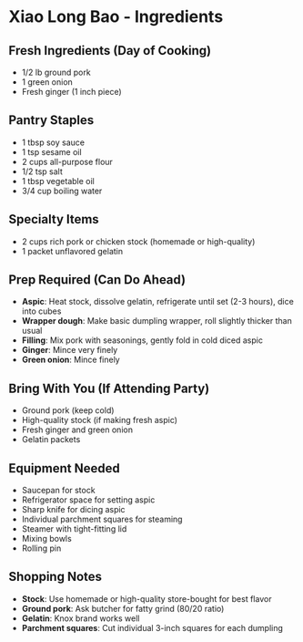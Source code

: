 # Xiao Long Bao - Ingredients

## Fresh Ingredients (Day of Cooking)
- 1/2 lb ground pork
- 1 green onion
- Fresh ginger (1 inch piece)

## Pantry Staples
- 1 tbsp soy sauce
- 1 tsp sesame oil
- 2 cups all-purpose flour
- 1/2 tsp salt
- 1 tbsp vegetable oil
- 3/4 cup boiling water

## Specialty Items
- 2 cups rich pork or chicken stock (homemade or high-quality)
- 1 packet unflavored gelatin

## Prep Required (Can Do Ahead)
- **Aspic**: Heat stock, dissolve gelatin, refrigerate until set (2-3 hours), dice into cubes
- **Wrapper dough**: Make basic dumpling wrapper, roll slightly thicker than usual
- **Filling**: Mix pork with seasonings, gently fold in cold diced aspic
- **Ginger**: Mince very finely
- **Green onion**: Mince finely

## Bring With You (If Attending Party)
- Ground pork (keep cold)
- High-quality stock (if making fresh aspic)
- Fresh ginger and green onion
- Gelatin packets

## Equipment Needed
- Saucepan for stock
- Refrigerator space for setting aspic
- Sharp knife for dicing aspic
- Individual parchment squares for steaming
- Steamer with tight-fitting lid
- Mixing bowls
- Rolling pin

## Shopping Notes
- **Stock**: Use homemade or high-quality store-bought for best flavor
- **Ground pork**: Ask butcher for fatty grind (80/20 ratio)
- **Gelatin**: Knox brand works well
- **Parchment squares**: Cut individual 3-inch squares for each dumpling
